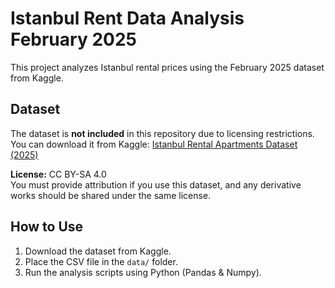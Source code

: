 # Istanbul Rent Data Analysis February 2025

This project analyzes Istanbul rental prices using the February 2025 dataset from Kaggle.

## Dataset

The dataset is **not included** in this repository due to licensing restrictions.  
You can download it from Kaggle: [Istanbul Rental Apartments Dataset (2025)]([https://www.kaggle.com/datasets/sametsenturken/istanbul-apartment-for-rent])

**License:** CC BY-SA 4.0  
You must provide attribution if you use this dataset, and any derivative works should be shared under the same license.

## How to Use

1. Download the dataset from Kaggle.
2. Place the CSV file in the `data/` folder.
3. Run the analysis scripts using Python (Pandas & Numpy).
